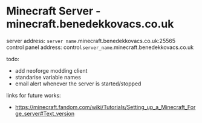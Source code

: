 # Minecraft Server - minecraft.benedekkovacs.co.uk

server address: `server name`.minecraft.benedekkovacs.co.uk:25565  
control panel address: control.`server_name`.minecraft.benedekkovacs.co.uk

todo:

-   add neoforge modding client
-   standarise variable names
-   email alert whenever the server is started/stopped

links for future works:

-   https://minecraft.fandom.com/wiki/Tutorials/Setting_up_a_Minecraft_Forge_server#Text_version
